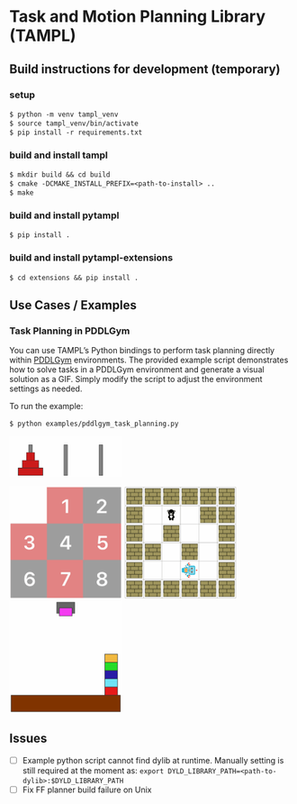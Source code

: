 # Task and Motion Planning Library (TAMPL)

## Build instructions for development (temporary)

### setup
```
$ python -m venv tampl_venv
$ source tampl_venv/bin/activate
$ pip install -r requirements.txt
```

### build and install tampl
```
$ mkdir build && cd build
$ cmake -DCMAKE_INSTALL_PREFIX=<path-to-install> ..
$ make
```

### build and install pytampl
```
$ pip install .
```

### build and install pytampl-extensions
```
$ cd extensions && pip install .
```

## Use Cases / Examples

### Task Planning in PDDLGym

You can use TAMPL’s Python bindings to perform task planning directly within [PDDLGym](https://github.com/tomsilver/pddlgym/) environments. The provided example script demonstrates how to solve tasks in a PDDLGym environment and generate a visual solution as a GIF. Simply modify the script to adjust the environment settings as needed. 

To run the example:

```bash
$ python examples/pddlgym_task_planning.py
```

<img src="docs/img/PDDLEnvHanoi-v0.output.gif" width="200" alt="">
<p align="left">
  <img src="docs/img/PDDLEnvSlidetile-v0.output.gif" width="200" alt="">
  <img src="docs/img/PDDLEnvMaze-v0.output.gif" width="200" alt="">
  <img src="docs/img/PDDLEnvBlocks-v0.output.gif" width="200" alt="">
</p>



## Issues
- [ ] Example python script cannot find dylib at runtime. Manually setting is still required at the moment as: `export DYLD_LIBRARY_PATH=<path-to-dylib>:$DYLD_LIBRARY_PATH`
- [ ] Fix FF planner build failure on Unix